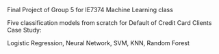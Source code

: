 Final Project of Group 5 for IE7374 Machine Learning class

Five classification models from scratch for Default of Credit Card Clients Case Study: 

Logistic Regression, Neural Network, SVM, KNN, Random Forest
